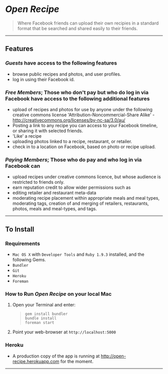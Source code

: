 _Open Recipe_
===========

> Where Facebook friends can upload their own recipies in a standard format
> that be searched and shared easily to their friends.

---

## Features

### _Guests_ have access to the following features

* browse public recipes and photos, and user profiles.
* log in using their Facebook id.

### _Free Members_; Those who don't pay but who do log in via Facebook have access to the following additional features

* upload of recipes and photos for use by anyone under the following
creative commons license 'Attribution-Noncommercial-Share Alike' -
http://creativecommons.org/licenses/by-nc-sa/3.0/au/
* Posting a link to any recipe you can access to your Facebook
timeline, or sharing it with selected friends.
* 'Like' a recipe
* uploading photos linked to a recipe, restaurant, or retailer.
* check in to a location on Facebook, based on photo or recipe upload.

### _Paying Members_; Those who do pay and who log in via Facebook can

* upload recipes under creative commons licence, but whose audience is
restricted to friends only.
* earn reputation credit to allow wider permissions such as
 * editing retailer and restaurant meta-data
 * moderating recipe placement within appropriate meals and meal
types, moderating tags, creation of and merging of retailers,
restaurants, photos, meals and meal-types, and tags.

---

## To Install

### Requirements

* `Mac OS X` with `Developer Tools` and `Ruby 1.9.3` installed, and the following Gems.
 * `Bundler`
 * `Git`
 * `Heroku`
 * `Foreman`

### How to Run _Open Recipe_ on your local Mac

1. Open your Terminal and enter:  
    > `gem install bundler`  
    > `bundle install`  
    > `foreman start`

2. Point your web-browser at `http://localhost:5000`

### Heroku

* A production copy of the app is running at http://open-recipe.herokuapp.com for the moment.

---
